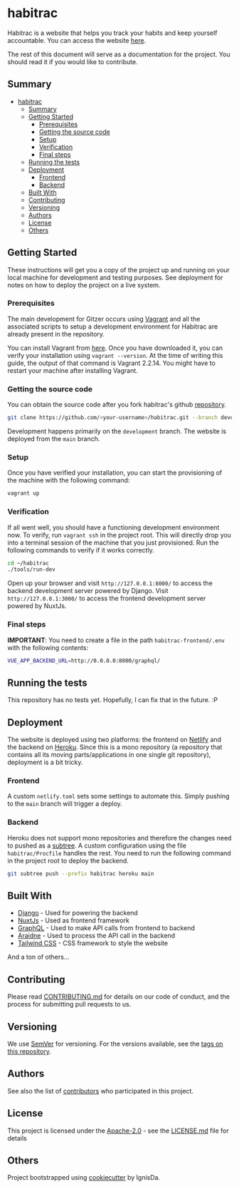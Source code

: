 # habitrac

Habitrac is a website that helps you track your habits and keep yourself accountable. You
can access the website [here](https://habitrac.netlify.app/).

The rest of this document will serve as a documentation for the project. You should read it
if you would like to contribute.

## Summary

- [habitrac](#habitrac)
  - [Summary](#summary)
  - [Getting Started](#getting-started)
    - [Prerequisites](#prerequisites)
    - [Getting the source code](#getting-the-source-code)
    - [Setup](#setup)
    - [Verification](#verification)
    - [Final steps](#final-steps)
  - [Running the tests](#running-the-tests)
  - [Deployment](#deployment)
    - [Frontend](#frontend)
    - [Backend](#backend)
  - [Built With](#built-with)
  - [Contributing](#contributing)
  - [Versioning](#versioning)
  - [Authors](#authors)
  - [License](#license)
  - [Others](#others)

## Getting Started

These instructions will get you a copy of the project up and running on
your local machine for development and testing purposes. See deployment
for notes on how to deploy the project on a live system.

### Prerequisites

The main development for Gitzer occurs using [Vagrant](https://www.vagrantup.com/) and all
the associated scripts to setup a development environment for Habitrac are already present in
the repository.

You can install Vagrant from [here](https://www.vagrantup.com/downloads). Once you have
downloaded it, you can verify your installation using `vagrant --version`. At the time of
writing this guide, the output of that command is Vagrant 2.2.14. You might have to restart
your machine after installing Vagrant.

### Getting the source code

You can obtain the source code after you fork habitrac's github
[repository](https://github.com/IgnisDa/habitrac).

```bash
git clone https://github.com/<your-username>/habitrac.git --branch development
```

Development happens primarily on the `development` branch. The website is deployed from the
`main` branch.

### Setup

Once you have verified your installation, you can start the provisioning of the machine
with the following command:

```bash
vagrant up
```

### Verification

If all went well, you should have a functioning development environment now. To verify, run
`vagrant ssh` in the project root. This will directly drop you into a terminal session of the
machine that you just provisioned. Run the following commands to verify if it works
correctly.

```bash
cd ~/habitrac
./tools/run-dev
```

Open up your browser and visit `http://127.0.0.1:8000/` to access the backend development
server powered by Django. Visit `http://127.0.0.1:3000/` to access the frontend development
server powered by NuxtJs.

### Final steps

**IMPORTANT**: You need to create a file in the path `habitrac-frontend/.env` with the
following contents:

```bash
VUE_APP_BACKEND_URL=http://0.0.0.0:8000/graphql/
```

## Running the tests

This repository has no tests yet. Hopefully, I can fix that in the future. :P

## Deployment

The website is deployed using two platforms: the frontend on
[Netlify](https://habitrac.netlify.app/) and the backend on
[Heroku](https://habitrac.herokuapp.com/). Since this is a mono repository (a repository
that contains all its moving parts/applications in one single git repository), deployment
is a bit tricky.

### Frontend

A custom `netlify.toml` sets some settings to automate this. Simply pushing to the `main` branch
will trigger a deploy.

### Backend

Heroku does not support mono repositories and therefore the changes need to pushed as a
[subtree](https://www.atlassian.com/git/tutorials/git-subtree). A custom configuration
using the file `habitrac/Procfile` handles the rest. You need to run the following command
in the project root to deploy the backend.

```bash
git subtree push --prefix habitrac heroku main
```

## Built With

- [Django](https://www.djangoproject.com/) - Used for powering the backend
- [NuxtJs](https://nuxtjs.org/) - Used as frontend framework
- [GraphQL](https://graphql.org/) - Used to make API calls from frontend to backend
- [Araidne](https://ariadnegraphql.org/) - Used to process the API call in the backend
- [Tailwind CSS](https://graphql.org/) - CSS framework to style the website

And a ton of others...

## Contributing

Please read [CONTRIBUTING.md](CONTRIBUTING.md) for details on our code
of conduct, and the process for submitting pull requests to us.

## Versioning

We use [SemVer](http://semver.org/) for versioning. For the versions
available, see the [tags on this
repository](https://github.com/PurpleBooth/a-good-readme-template/tags).

## Authors

See also the list of [contributors](contributors.md) who participated in this project.

## License

This project is licensed under the
[Apache-2.0](https://www.apache.org/licenses/LICENSE-2.0) - see the
[LICENSE.md](LICENSE.md) file for details

## Others

Project bootstrapped using [cookiecutter](https://github.com/IgnisDa/project-cookiecutter)
by IgnisDa.
